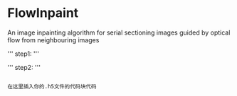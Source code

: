 # FlowInpaint
An image inpainting algorithm for serial sectioning images guided by optical flow from neighbouring images

'''
step1:
'''

'''
step2:
'''

```python

在这里插入你的.h5文件的代码块代码
```
